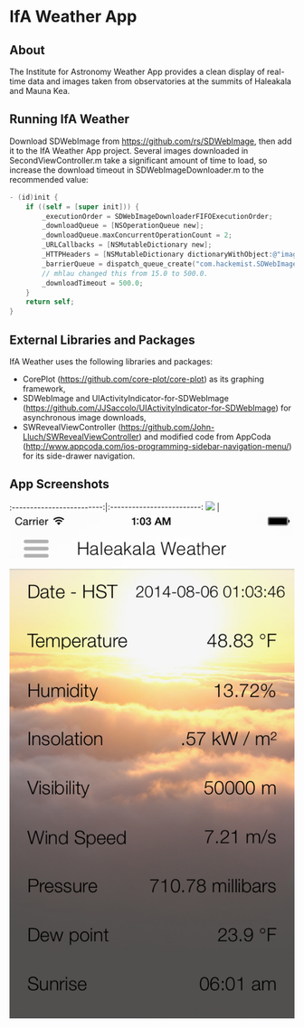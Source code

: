 # IfA Weather App

## About

The Institute for Astronomy Weather App provides a clean display of real-time data and images taken from observatories at the summits of Haleakala and Mauna Kea. 

## Running IfA Weather

Download SDWebImage from https://github.com/rs/SDWebImage, then add it to the IfA Weather App project. Several images downloaded in SecondViewController.m take a significant amount of time to load, so increase the download timeout in SDWebImageDownloader.m to the recommended value:

```objective-c
- (id)init {
    if ((self = [super init])) {
        _executionOrder = SDWebImageDownloaderFIFOExecutionOrder;
        _downloadQueue = [NSOperationQueue new];
        _downloadQueue.maxConcurrentOperationCount = 2;
        _URLCallbacks = [NSMutableDictionary new];
        _HTTPHeaders = [NSMutableDictionary dictionaryWithObject:@"image/webp,image/*;q=0.8" forKey:@"Accept"];
        _barrierQueue = dispatch_queue_create("com.hackemist.SDWebImageDownloaderBarrierQueue", DISPATCH_QUEUE_CONCURRENT);
        // mhlau changed this from 15.0 to 500.0.
        _downloadTimeout = 500.0;
    }
    return self;
}
```

## External Libraries and Packages

IfA Weather uses the following libraries and packages:
- CorePlot (https://github.com/core-plot/core-plot) as its graphing framework,
- SDWebImage and UIActivityIndicator-for-SDWebImage (https://github.com/JJSaccolo/UIActivityIndicator-for-SDWebImage) for asynchronous image downloads, 
- SWRevealViewController (https://github.com/John-Lluch/SWRevealViewController) and modified code from AppCoda (http://www.appcoda.com/ios-programming-sidebar-navigation-menu/) for its side-drawer navigation.

## App Screenshots

:-------------------------:|:-------------------------:
![](https://github.com/mhlau/IfA-Weather-App/blob/v9/example_images/24HourAnimations.gif)  |  ![](https://github.com/mhlau/IfA-Weather-App/blob/v9/example_images/HaleakalaWeather.png)